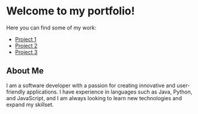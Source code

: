 <!DOCTYPE html>
<html>
<head>
  <title>My Portfolio</title>
</head>
<body>
  <h1>Welcome to my portfolio!</h1>
  <p>Here you can find some of my work:</p>
  <ul>
    <li><a href="#">Project 1</a></li>
    <li><a href="#">Project 2</a></li>
    <li><a href="#">Project 3</a></li>
  </ul>
  <h2>About Me</h2>
  <p>I am a software developer with a passion for creating innovative and user-friendly applications. I have experience in languages such as Java, Python, and JavaScript, and I am always looking to learn new technologies and expand my skillset.</p>
</body>
</html>
